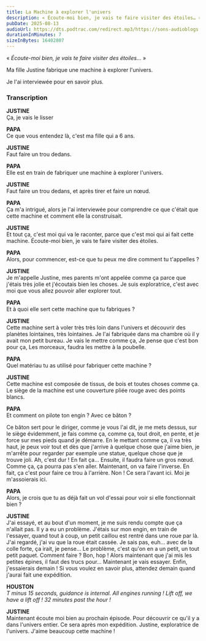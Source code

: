 ```yaml
---
title: La Machine à explorer l'univers
description: « Écoute-moi bien, je vais te faire visiter des étoiles… » Ma fille Justine fabrique une machine à explorer l'univers. Je l'ai interviewée pour en savoir plus.
pubDate: 2025-08-13
audioUrl: https://dts.podtrac.com/redirect.mp3/https://sons-audioblogs.arte.tv/audioblogs/v2/sons/258125/258446/podcast_258446_kDy78.mp3
durationInMinutes: 7
sizeInBytes: 16402807
---
```


« _Écoute-moi bien, je vais te faire visiter des étoiles…_ »

Ma fille Justine fabrique une machine à explorer l'univers.

Je l'ai interviewée pour en savoir plus.

### Transcription

**JUSTINE**  
Ça, je vais le lisser

**PAPA**  
Ce que vous entendez là, c'est ma fille qui a 6 ans.

**JUSTINE**  
Faut faire un trou dedans.

**PAPA**  
Elle est en train de fabriquer une machine à explorer l'univers.

**JUSTINE**  
Faut faire un trou dedans, et après tirer et faire un nœud.

**PAPA**  
Ça m'a intrigué, alors je l'ai interviewée pour comprendre ce que c'était que cette machine et comment elle la
construisait.

**JUSTINE**  
Et tout ça, c'est moi qui va le raconter, parce que c'est moi qui ai fait cette machine. Écoute-moi bien, je vais te
faire visiter des étoiles.

**PAPA**  
Alors, pour commencer, est-ce que tu peux me dire comment tu t'appelles ?

**JUSTINE**  
Je m'appelle Justine, mes parents m'ont appelée comme ça parce que j'étais très jolie et j'écoutais bien les choses. Je
suis exploratrice, c'est avec moi que vous allez pouvoir aller explorer tout.

**PAPA**  
Et à quoi elle sert cette machine que tu fabriques ?

**JUSTINE**  
Cette machine sert à voler très très loin dans l'univers et découvrir des planètes lointaines,
très lointaines. Je l'ai fabriquée dans ma chambre où il y avait mon petit bureau. Je vais le mettre comme ça, Je pense
que c'est bon pour ça, Les morceaux, faudra les mettre à la poubelle.

**PAPA**  
Quel matériau tu as utilisé pour fabriquer cette machine ?

**JUSTINE**  
Cette machine est composée de tissus, de bois et toutes choses comme ça. Le siège de la machine est une couverture pliée
rouge avec des points blancs.

**PAPA**  
Et comment on pilote ton engin ? Avec ce bâton ?

Ce bâton sert pour le diriger, comme je vous l'ai dit, je me mets dessus, sur le siège évidemment, je fais comme ça,
comme ça, tout droit, en pente, et je force sur mes pieds quand je démarre. En le mettant comme ça, il va très haut, je
peux voir tout et dès que j'arrive à quelque chose que j'aime bien, je m'arrête pour regarder par exemple une statue,
quelque chose que je trouve joli. Ah, c'est dur ! En fait ça… Ensuite, il faudra faire un gros nœud. Comme ça, ça pourra
pas s'en aller. Maintenant, on va faire l'inverse. En fait, ça c'est pour faire ce trou à l'arrière. Non ! Ce sera
l'avant ici. Moi je m'assoierais ici.

**PAPA**  
Alors, je crois que tu as déjà fait un vol d'essai pour voir si elle fonctionnait bien ?

**JUSTINE**  
J'ai essayé, et au bout d'un moment, je me suis rendu compte que ça n'allait pas. Il y a eu un problème. J'étais sur mon
engin, en train de l'essayer, quand tout à coup, un petit caillou est rentré dans une roue par là. J'ai regardé, j'ai vu
que la roue était cassée. Je sais pas, euh… avec de la colle forte, ça irait, je pense… Le problème, c'est qu'on en a un
petit, un tout petit paquet. Comment faire ? Bon, hop ! Alors maintenant que j'ai mis les petites épines, il faut des
trucs pour... Maintenant je vais essayer. Enfin, j'essaierais demain ! Si vous voulez en savoir plus, attendez demain
quand j'aurai fait une expédition.

**HOUSTON**  
_T minus 15 seconds, guidance is internal. All engines running ! Lift off, we have a lift off ! 32 minutes past the
hour !_

**JUSTINE**  
Maintenant écoute moi bien au prochain épisode. Pour découvrir ce qu'il y a dans l'univers entier. Ce sera après mon
expédition. Justine, exploratrice de l'univers. J'aime beaucoup cette machine !
